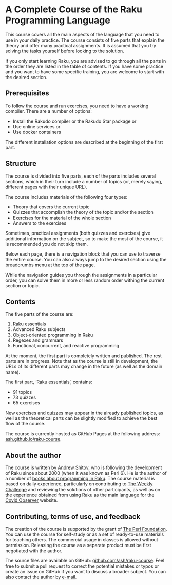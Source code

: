 # A Complete Course of the Raku Programming Language

This course covers all the main aspects of the language that you need to use in your daily practice. The course consists of five parts that explain the theory and offer many practical assignments. It is assumed that you try solving the tasks yourself before looking to the solution.

If you only start learning Raku, you are advised to go through all the parts in the order they are listed in the table of contents. If you have some practice and you want to have some specific training, you are welcome to start with the desired section.

## Prerequisites

To follow the course and run exercises, you need to have a working compiler. There are a number of options:

* Install the Rakudo compiler or the Rakudo Star package or
* Use online services or
* Use docker containers

The different installation options are described at the beginning of the first part.

## Structure

The course is divided into five parts, each of the parts includes several sections, which in their turn include a number of topics (or, merely saying, different pages with their unique URL).

The course includes materials of the following four types:

* Theory that covers the current topic
* Quizzes that accomplish the theory of the topic and/or the section
* Exercises for the material of the whole section
* Answers to the exercises

Sometimes, practical assignments (both quizzes and exercises) give additional information on the subject, so to make the most of the course, it is recommended you do not skip them.

Below each page, there is a navigation block that you can use to traverse the entire course. You can also always jump to the desired section using the breadcrumbs menu at the top of the page.

While the navigation guides you through the assignments in a particular order, you can solve them in more or less random order withing the current section or topic.

## Contents

The five parts of the course are:

1. Raku essentials
1. Advanced Raku subjects
1. Object-oriented programming in Raku
1. Regexes and grammars
1. Functional, concurrent, and reactive programming

At the moment, the first part is completely written and published. The rest parts are in progress. Note that as the course is still in development, the URLs of its different parts may change in the future (as well as the domain name).

The first part, ‘Raku essentials’, contains:

- 91 topics
- 73 quizzes
- 65 exercises

New exercises and quizzes may appear in the already published topics, as well as the theoretical parts can be slightly modified to achieve the best flow of the course.

The course is currently hosted as GitHub Pages at the following address: [ash.github.io/raku-course](https://ash.github.io/raku-course/).

## About the author

The course is written by [Andrew Shitov](https://andrewshitov.com), who is following the development of Raku since about 2000 (when it was known as Perl 6). He is the author of a number of [books about programming in Raku](https://andrewshitov.com/books). The course material is based on daily experience, particularly on contributing to [The Weekly Challenge](https://perlweeklychallenge.org) and reviewing the solutions of other participants, as well as on the experience obtained from using Raku as the main language for the [Covid Observer](https://covid.observer) website.

## Contributing, terms of use, and feedback

The creation of the course is supported by the grant of [The Perl Foundation](https://www.perlfoundation.org). You can use the course for self-study or as a set of ready-to-use materials for teaching others. The commercial usage in classes is allowed without permission. Releasing the course as a separate product must be first negotiated with the author.

The source files are available on GitHub: [github.com/ash/raku-course](https://github.com/ash/raku-course). Feel free to submit a pull request to correct the potential mistakes or typos or create an issue on GitHub if you want to discuss a broader subject. You can also contact the author by [e-mail](mailto:andy@shitov.ru).
